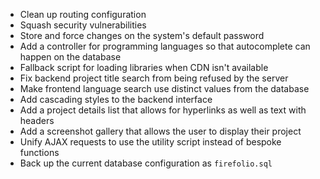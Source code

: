- Clean up routing configuration
- Squash security vulnerabilities
- Store and force changes on the system's default password
- Add a controller for programming languages so that autocomplete can happen on the database
- Fallback script for loading libraries when CDN isn't available
- Fix backend project title search from being refused by the server
- Make frontend language search use distinct values from the database
- Add cascading styles to the backend interface
- Add a project details list that allows for hyperlinks as well as text with headers
- Add a screenshot gallery that allows the user to display their project
- Unify AJAX requests to use the utility script instead of bespoke functions
- Back up the current database configuration as `firefolio.sql`
